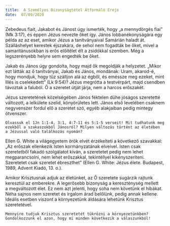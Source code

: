 ```yaml
---
title:  A Személyes Bizonyságtétel Átformáló Ereje
date:  07/09/2020
---
```


Zebedeus fiait, Jakabot és Jánost úgy ismerték, hogy „a mennydörgés fiai” (Mk 3:17), és éppen Jézus nevezte őket így. János lobbanékonyságára egy példa az az eset, amikor Jézus a tanítványaival Samárián haladt át. Szálláshelyet kerestek éjszakára, de sehol nem fogadták be őket, mivel a samaritánusokban is erős előítélet élt a zsidókkal szemben. Még a legszerényebb helyre sem engedték be őket.

Jakab és János úgy gondolta, hogy majd ők megoldják a helyzetet. „Mikor ezt látták az ő tanítványai, Jakab és János, mondának: Uram, akarod-é, hogy mondjuk, hogy tűz szálljon alá az égből, és eméssze meg ezeket, mint Illés is cselekedett” (Lk 9:54)? Jézus megrótta a testvérpárt, majd csendben távoztak a faluból. Ő a szeretet útját járja, nem a harcos erőszakét.

Jézus szeretetének közelségében János féktelen dühe jóságos szeretetté változott, a lelkülete szelíd, könyörületes lett. János első levelében csaknem negyvenszer fordul elő a szeretet szó, egyéb alakjaiban pedig mintegy ötvenszer.

`Olvassuk el 1Jn 1:1-4, 3:1, 4:7-11 és 5:1-5 verseit! Mit tudhatunk meg ezekből a szakaszokból Jánosról? Milyen változás történt az életében a Jézussal való találkozás nyomán?`

Ellen G. White a világegyetem örök elvét érzékelteti a következő szavakkal: „Az erőszak ellenkezik Isten kormányzatának elveivel. Isten csak szeretetből fakadó szolgálatot kíván, a szeretetet pedig nem lehet megparancsolni, nem lehet erőszakkal, tekintéllyel kikényszeríteni. Szeretetet csak szeretet ébreszthet” (Ellen G. White: Jézus élete. Budapest, 1989, Advent Kiadó, 13. o.).

Amikor Krisztusnak adjuk az életünket, az Ő szeretete sugárzik rajtunk keresztül az emberekre. A legerősebb bizonyság a kereszténység mellett a megváltozott élet. Ez nem azt jelenti, hogy soha nem követünk el hibákat. Néha sajnos nem szeretet és irgalom árad belőlünk, pedig annak kellene. Ideális esetben viszont a környezetünk áldására lehetünk Krisztus szeretetével.

`Mennyire tudjuk Krisztus szeretetét tükrözni a környezetünkben? Gondolkozzunk el azon, hogy mi minden következik a válaszunkból!`